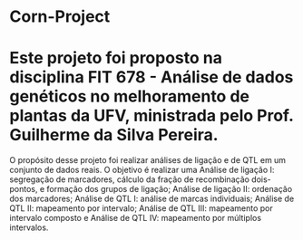# Corn-Project
# Este projeto foi proposto na disciplina FIT 678 - Análise de dados genéticos no melhoramento de plantas da UFV, ministrada pelo Prof. Guilherme da Silva Pereira. 


O propósito desse projeto foi realizar análises de ligação e de QTL em um conjunto de dados reais. O objetivo é realizar uma Análise de ligação I: segregação de marcadores, cálculo da fração de recombinação dois-pontos, e formação dos grupos de ligação; Análise de ligação II: ordenação dos marcadores; Análise de QTL I: análise de marcas individuais; Análise de QTL II: mapeamento por intervalo;  Análise de QTL III: mapeamento por intervalo composto e Análise de QTL IV: mapeamento por múltiplos intervalos.
